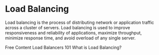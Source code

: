 # Load Balancing

Load balancing is the process of distributing network or application traffic across a cluster of servers. Load balancing is used to improve responsiveness and reliability of applications, maximize throughput, minimize response time, and avoid overload of any single server.

<ResourceGroupTitle>Free Content</ResourceGroupTitle>
<BadgeLink colorScheme='red' badgeText='Watch' href='https://www.youtube.com/watch?v=galcDRNd5Ow'>Load Balancers 101</BadgeLink>
<BadgeLink colorScheme='red' badgeText='Watc' href='https://www.youtube.com/watch?v=gGLophKzJs8'>What is Load Balancing?</BadgeLink>
